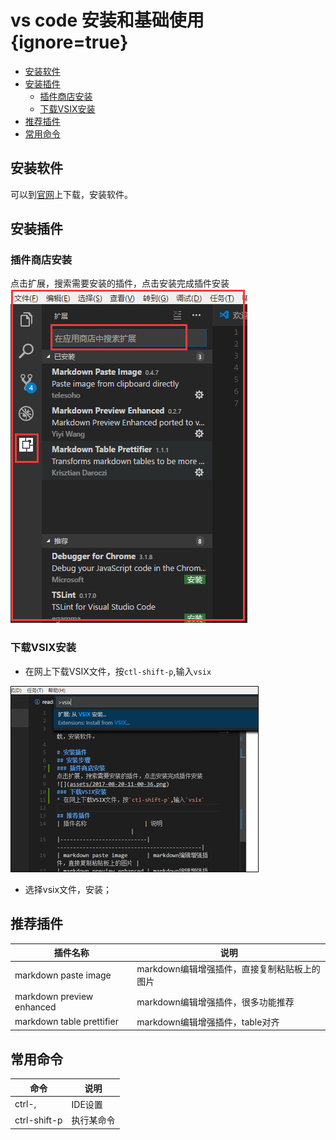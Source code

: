 # vs code 安装和基础使用 {ignore=true}


<!-- @import "[TOC]" {cmd="toc" depthFrom=1 depthTo=6 orderedList=false} -->
<!-- code_chunk_output -->

* [安装软件](#安装软件)
* [安装插件](#安装插件)
	* [插件商店安装](#插件商店安装)
	* [下载VSIX安装](#下载vsix安装)
* [推荐插件](#推荐插件)
* [常用命令](#常用命令)

<!-- /code_chunk_output -->


## 安装软件

可以到[官网](https://code.visualstudio.com/)上下载，安装软件。

## 安装插件

### 插件商店安装

点击扩展，搜索需要安装的插件，点击安装完成插件安装
![](assets/2017-08-20-11-00-36.png)

### 下载VSIX安装

* 在网上下载VSIX文件，按`ctl-shift-p`,输入`vsix`

![](assets/2017-08-21-21-15-50.png)

* 选择vsix文件，安装；

## 推荐插件

| 插件名称                  | 说明                                        |
|---------------------------|---------------------------------------------|
| markdown paste image      | markdown编辑增强插件，直接复制粘贴板上的图片 |
| markdown preview enhanced | markdown编辑增强插件，很多功能推荐           |
| markdown table prettifier | markdown编辑增强插件，table对齐              |

## 常用命令

| 命令         | 说明       |
|--------------|------------|
| ctrl-,       | IDE设置    |
| ctrl-shift-p | 执行某命令 |